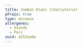 ```yaml
---
title: Jambon blanc (charcuterie)
pFrais: true
type: animaux
allergenes:
  - Viande
  - Porc
uuid: a553aa0a
---
```


